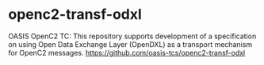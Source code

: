 # openc2-transf-odxl
OASIS OpenC2 TC:  This repository supports development of a specification on using Open Data Exchange Layer (OpenDXL) as a transport mechanism for OpenC2 messages.  https://github.com/oasis-tcs/openc2-transf-odxl
